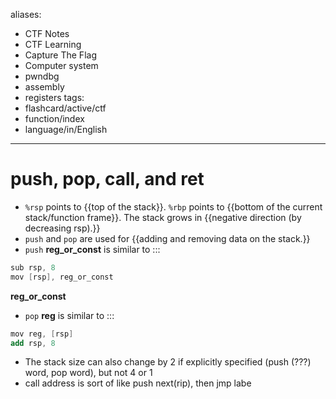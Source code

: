 aliases:
  - CTF Notes
  - CTF Learning
  - Capture The Flag
  - Computer system
  - pwndbg
  - assembly 
  - registers
tags:
  - flashcard/active/ctf
  - function/index
  - language/in/English
---

# push, pop, call, and ret
- `%rsp` points to {{top of the stack}}. `%rbp` points to {{bottom of the current stack/function frame}}. The stack grows in {{negative direction (by decreasing rsp).}}
- `push` and `pop` are used for {{adding and removing data on the stack.}}
- `push` **reg_or_const** is similar to :::
```as
sub rsp, 8
mov [rsp], reg_or_const
```
**reg_or_const**
- `pop` **reg** is similar to :::
```as
mov reg, [rsp]
add rsp, 8
```

- The stack size can also change by 2 if explicitly specified (push (???)
word, pop word), but not 4 or 1
- call address is sort of like push next(rip), then jmp labe